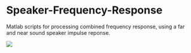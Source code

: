# Speaker-Frequency-Response
Matlab scripts for processing combined frequency response, using a far and near sound speaker impulse reponse.

<div align-items = 'center' >
<img src = 'https://raw.githubusercontent.com/gomeslucasm/Speaker-Frequency-Response/master/image1.png?token=AKQ7UFKLHIGWHLTZIGWYJ627SNMKS' />
</div>







